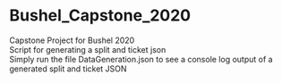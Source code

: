 # Bushel_Capstone_2020
Capstone Project for Bushel 2020  
Script for generating a split and ticket json  
Simply run the file DataGeneration.json to see a console log output of a generated split and ticket JSON
